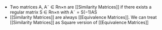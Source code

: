 - Two matrices A, A˜ ∈ Rn×n are [[Similarity Matrices]] if there exists a regular matrix S ∈ Rn×n with A˜ = S(−1)AS
- [[Similarity Matrices]] are always [[Equivalence Matrices]]. We can treat [[Similarity Matrices]] as Square version of [[Equivalence Matrices]]